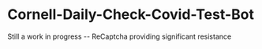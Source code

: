 # Cornell-Daily-Check-Covid-Test-Bot

Still a work in progress -- ReCaptcha providing significant resistance
